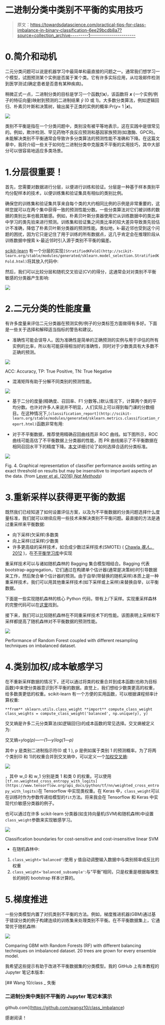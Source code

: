 # 二进制分类中类别不平衡的实用技巧

> 原文：<https://towardsdatascience.com/practical-tips-for-class-imbalance-in-binary-classification-6ee29bcdb8a7?source=collection_archive---------1----------------------->

# 0.简介和动机

二元分类问题可以说是机器学习中最简单和最直接的问题之一。通常我们想学习一个模型，试图预测某个实例是否属于某个类。它有许多实际应用，从垃圾邮件检测到医学测试(确定患者是否患有某种疾病)。

稍微正式一点，二进制分类的目标是学习一个函数*f(****x****)*，该函数将 ***x*** (一个实例/例子的特征向量)映射到预测的二进制结果 *ŷ* (0 或 1)。大多数分类算法，例如逻辑回归、朴素贝叶斯和决策树，输出属于正类的实例的概率:Pr(*y*= 1 |***x***)。

![](img/aecaed7d03e67d6ec2ff24af400ead74.png)

类别不平衡是指在一个分类问题中，类别没有被平等地表示，这在实践中是很常见的。例如，欺诈检测、罕见药物不良反应预测和基因家族预测(如激酶、GPCR)。未能解决类别不平衡通常会导致许多分类算法的预测性能不准确和下降。在这篇文章中，我将介绍一些关于如何在二进制分类中克服类不平衡的实用技巧，其中大部分可以很容易地适应多类场景。

# 1.分层很重要！

首先，您需要对数据进行分层，以便进行训练和验证。分层是一种基于样本类别平均分配样本的技术，以便训练集和验证集具有相似的类别比例。

确保您的训练集和验证集共享来自每个类的大约相同比例的示例是非常重要的，这样您就可以在两个集中获得一致的预测性能分数。一些分类算法对它们被训练的数据的类别比率也极其敏感。例如，朴素贝叶斯分类器使用它从训练数据中的类比率中学习的类先验来进行预测。训练集和验证集之间类比率的较大差异导致类先验估计不准确，降低了朴素贝叶斯分类器的预测性能。类似地，k-最近邻也受到这个问题的困扰，因为它只是记住了用于训练的所有数据点，这几乎肯定会在推理阶段从训练数据中搜索 k-最近邻时引入源于类别不平衡的偏差。

[scikit-learn](http://scikit-learn.org/stable/) 有一个分层的实现`[StratifiedKFold](http://scikit-learn.org/stable/modules/generated/sklearn.model_selection.StratifiedKFold.html)`将其放入代码中:

然后，我们可以比较分层和随机交叉验证(CV)的得分，这通常会对对类别不平衡敏感的分类器产生影响:

![](img/aa6f6aa43ba4a330b44d0383e80c4f65.png)

# 2.二元分类的性能度量

有许多度量来评估二元分类器在预测实例/例子的分类标签方面做得有多好。下面是一些关于选择和解释适当指标的警告和建议。

*   准确性可能会误导人。因为准确性是简单的正确预测的实例与用于评估的所有实例的比率，所以有可能获得相当好的准确性，同时对于少数类具有大多数不正确的预测。

![](img/afc79823b831b62245265a1bf951d29d.png)

ACC: Accuracy, TP: True Positive, TN: True Negative

*   混淆矩阵有助于分解不同类别的预测性能。

![](img/84d6e66922326bb3b51b1bdf3fd2a089.png)

*   基于二分的度量(精确度、召回率、F1 分数等。)默认情况下，计算两个类的平均分数。也许对许多人来说并不明显，人们实际上可以得到每门课的分数细目。在这种情况下,`[classification_report](http://scikit-learn.org/stable/modules/generated/sklearn.metrics.classification_report.html)`函数非常有用:

*   对于不平衡数据，推荐使用精确召回曲线而非 ROC 曲线。如下图所示，ROC 曲线可能高估了不平衡数据上分类器的性能，而 PR 曲线揭示了不平衡数据在相同召回水平下的精度下降。[本文](https://www.nature.com/articles/nmeth.3945)详细讨论了如何选择合适的分类标准。

![](img/87fa0b1c5abef5616d3a94527cfaff2c.png)

Fig. 4\. Graphical representation of classifier performance avoids setting an exact threshold on results but may be insensitive to important aspects of the data. (from [Lever et al. (2016) *Nat Methods*](https://www.nature.com/articles/nmeth.3945))

# 3.重新采样以获得更平衡的数据

既然我们已经知道了如何设置评估方案，以及为不平衡数据的分类问题选择什么度量标准，我们就可以继续应用一些技术来解决类别不平衡问题。最直接的方法是通过重采样来平衡数据:

*   向下采样(欠采样)多数类
*   向上采样(过采样)少数类
*   许多更高级的采样技术，如合成少数过采样技术(SMOTE) ( [Chawla *等人，* 2012](https://arxiv.org/abs/1106.1813) )，在[不平衡学习库](https://github.com/scikit-learn-contrib/imbalanced-learn)中实现

重采样技术可以与诸如随机森林的 Bagging 集合模型相结合。Bagging 代表 bootstrap-aggregation，它们通过在构建单个估计器(通常是决策树)时引导数据来工作，然后聚合单个估计器的预测。由于自举(带替换的随机采样)本质上是一种重采样技术，我们可以用其他重采样技术(如下采样或上采样)来替换自举，以平衡数据。

下面是一些实现随机森林的核心 Python 代码，带有上/下采样。实现重采样森林的完整代码可以在[这里](https://github.com/wangz10/class_imbalance/blob/master/resample_forest.py)找到。

接下来，我们可以比较随机森林在不同重采样技术下的性能。该图表明上采样和下采样都提高了随机森林对不平衡数据的预测性能。

![](img/b15a2dbecf13968078becee5c3a5afff.png)

Performance of Random Forest coupled with different resampling techniques on imbalanced dataset.

# 4.类别加权/成本敏感学习

在不重新采样数据的情况下，还可以通过将类的权重合并到成本函数(也称为目标函数)中来使分类器意识到不平衡的数据。直觉上，我们想给少数类更高的权重，给多数类更低的权重。scikit-learn 有一个方便的实用函数，可以根据课程频率计算权重:

```
**from** sklearn.utils.class_weight **import** compute_class_weight
class_weights = compute_class_weight('balanced', np.unique(y), y)
```

交叉熵是许多二元分类算法(如逻辑回归)的成本函数的常见选择。交叉熵被定义为:

交叉熵=*y*log(*p)*—*—(1—*y*)log(1—*p*)*

其中 y 是类别二进制指示符(0 或 1 ), p 是例如属于类别 1 的预测概率。为了将两个类别(0 和 1)的权重合并到交叉熵中，可以定义一个[加权交叉熵](https://www.tensorflow.org/api_docs/python/tf/nn/weighted_cross_entropy_with_logits):

![](img/ccc05f0eb17d9e5e162c640efb2adbee.png)

，其中 w_0 和 w_1 分别是类 1 和类 0 的权重。可以使用`[tf.nn.weighted_cross_entropy_with_logits](https://www.tensorflow.org/api_docs/python/tf/nn/weighted_cross_entropy_with_logits)`在 Tensorflow 中实现类权重。在 Keras 中，`class_weight`可以在训练时作为参数传递给模型的`fit`方法。将来我会在 Tensorflow 和 Keras 中实现代价敏感分类器的例子。

也可以通过在许多 scikit-learn 分类器(如支持向量机(SVM)和随机森林)中设置`class_weight`参数来实现敏感学习。

![](img/fe426e072520babf736fcc2f206a8087.png)

Classification boundaries for cost-sensitive and cost-insensitive linear SVM

*   在随机森林中:

1.  `class_weight='balanced'`:使用 y 值自动调整输入数据中与类别频率成反比的权重
2.  `class_weight='balanced_subsample'`:与“平衡”相同，只是权重是根据每棵生长的树的 bootstrap 样本计算的。

# 5.梯度推进

一些分类模型内置了对抗类别不平衡的方法。例如，梯度推进机器(GBM)通过基于错误分类的例子构建连续的训练集来处理类别不平衡。在不平衡数据集上，它通常优于随机森林:

![](img/c6a384aa0cd090af8942645d381eb70a.png)

Comparing GBM with Random Forests (RF) with different balancing techniques on imbalanced dataset. 20 trees are grown for every ensemble model.

我希望这些提示有助于改进不平衡数据集的分类模型。我的 GitHub 上有本教程的 Jupyter 笔记本版本:

[](https://github.com/wangz10/class_imbalance) [## Wang 10/class _ 失衡

### 二进制分类中类别不平衡的 Jupyter 笔记本演示

github.com](https://github.com/wangz10/class_imbalance) 

感谢阅读！